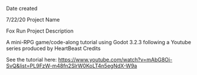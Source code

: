 Date created

7/22/20
Project Name

Fox Run
Project Description

A mini-RPG game/code-along tutorial using Godot 3.2.3 following a Youtube series produced by HeartBeast
Credits

See the tutorial here: https://www.youtube.com/watch?v=mAbG8Oi-SvQ&list=PL9FzW-m48fn2SlrW0KoLT4n5egNdX-W9a 